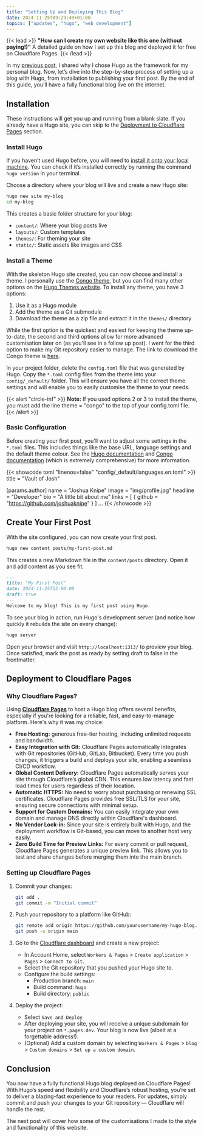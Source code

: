 ```yaml
---
title: "Setting Up and Deploying This Blog"
date: 2024-11-25T09:29:49+01:00
topics: ["updates", "hugo", "web development"]
---
```


{{< lead >}}
**"How can I create my own website like this one (without paying!)"** A detailed guide on how I set up this blog and deployed it for free on Cloudflare Pages.
{{< /lead >}}

In my [previous post](/blog/why-i-built-this-blog-with-hugo/), I shared why I chose Hugo as the framework for my personal blog. Now, let’s dive into the step-by-step process of setting up a blog with Hugo, from installation to publishing your first post. By the end of this guide, you’ll have a fully functional blog live on the internet.

## Installation

These instructions will get you up and running from a blank slate. If you already have a Hugo site, you can skip to the [Deployment to Cloudflare Pages](#deployment-to-cloudflare-pages) section.

### Install Hugo

If you haven’t used Hugo before, you will need to [install it onto your local machine](https://gohugo.io/getting-started/installing/). You can check if it’s installed correctly by running the command `hugo version` in your terminal.

Choose a directory where your blog will live and create a new Hugo site:
```bash
hugo new site my-blog
cd my-blog
```

This creates a basic folder structure for your blog:
- `content/`: Where your blog posts live
- `layouts/`: Custom templates
- `themes/`: For theming your site
- `static/`: Static assets like images and CSS

### Install a Theme

With the skeleton Hugo site created, you can now choose and install a theme. I personally use the [Congo theme](https://jpanther.github.io/congo/), but you can find many other options on the [Hugo Themes website](https://themes.gohugo.io/).
To install any theme, you have 3 options:
1. Use it as a Hugo module
2. Add the theme as a Git submodule
3. Download the theme as a zip file and extract it in the `themes/` directory

While the first option is the quickest and easiest for keeping the theme up-to-date, the second and third options allow for more advanced customisation later on (as you'll see in a follow up post). I went for the third option to make my Git repository easier to manage. The link to download the Congo theme is [here](https://github.com/jpanther/congo/releases/tag/v2.9.0).

In your project folder, delete the `config.toml` file that was generated by Hugo. Copy the `*.toml` config files from the theme into your `config/_default/` folder. This will ensure you have all the correct theme settings and will enable you to easily customise the theme to your needs.

{{< alert "circle-inf" >}}
**Note:** If you used options 2 or 3 to install the theme, you must add the line theme = "congo" to the top of your config.toml file.
{{< /alert >}}

### Basic Configuration

Before creating your first post, you'll want to adjust some settings in the `*.toml` files. This includes things like the base URL, language settings and the default theme colour. See the [Hugo documentation](https://gohugo.io/getting-started/configuration/) and [Congo documentation](https://jpanther.github.io/congo/docs/configuration/) (which is extremely comprehensive) for more information.

{{< showcode toml "linenos=false" "config/_default/languages.en.toml" >}}
title = "Vault of Josh"

[params.author]
  name = "Joshua Knipe"
  image = "img/profile.jpg"
  headline = "Developer"
  bio = "A little bit about me" 
  links = [
    { github = "https://github.com/joshuaknipe" }
]
...
{{< /showcode >}}

## Create Your First Post

With the site configured, you can now create your first post.
```bash
hugo new content posts/my-first-post.md
```

This creates a new Markdown file in the `content/posts` directory. Open it and add content as you see fit.

```markdown
---  
title: "My First Post"  
date: 2024-11-25T12:00:00  
draft: true  
---
Welcome to my blog! This is my first post using Hugo.
```

To see your blog in action, run Hugo's development server (and notice how quickly it rebuilds the site on every change):
```bash
hugo server  
```
Open your browser and visit `http://localhost:1313/` to preview your blog.
Once satisfied, mark the post as ready by setting draft to false in the frontmatter.


## Deployment to Cloudflare Pages

### Why Cloudflare Pages?

Using [**Cloudflare Pages**](https://pages.cloudflare.com/) to host a Hugo blog offers several benefits, especially if you're looking for a reliable, fast, and easy-to-manage platform. Here's why it was my choice:  
- **Free Hosting:** generous free-tier hosting, including unlimited requests and bandwidth.
- **Easy Integration with Git:** Cloudflare Pages automatically integrates with Git repositories (GitHub, GitLab, Bitbucket). Every time you push changes, it triggers a build and deploys your site, enabling a seamless CI/CD workflow.  
- **Global Content Delivery:** Cloudflare Pages automatically serves your site through Cloudflare’s global CDN. This ensures low latency and fast load times for users regardless of their location.
- **Automatic HTTPS:** No need to worry about purchasing or renewing SSL certificates. Cloudflare Pages provides free SSL/TLS for your site, ensuring secure connections with minimal setup.
- **Support for Custom Domains:** You can easily integrate your own domain and manage DNS directly within Cloudflare's dashboard.
- **No Vendor Lock-in:** Since your site is entirely built with Hugo, and the deployment workflow is Git-based, you can move to another host very easily.
- **Zero Build Time for Preview Links:** For every commit or pull request, Cloudflare Pages generates a unique preview link. This allows you to test and share changes before merging them into the main branch. 

### Setting up Cloudflare Pages

1. Commit your changes:  
   ```bash  
   git add .  
   git commit -m "Initial commit"  
   ```  

2. Push your repository to a platform like GitHub:  
   ```bash  
   git remote add origin https://github.com/yourusername/my-hugo-blog.git  
   git push -u origin main  
   ``` 

3. Go to the [Cloudflare dashboard](https://dash.cloudflare.com/) and create a new project:
   - In Account Home, select `Workers & Pages` > `Create application` > `Pages` > `Connect to Git`.
   - Select the Git repository that you pushed your Hugo site to.  
   - Configure the build settings:  
     - Production branch: `main`  
     - Build command: `hugo`
     - Build directory: `public`

4. Deploy the project:
    - Select `Save and Deploy`
    - After deploying your site, you will receive a unique subdomain for your project on `*.pages.dev`. Your blog is now live (albeit at a forgettable address!).
    - (Optional) Add a custom domain by selecting `Workers & Pages` > `blog` > `Custom domains` > `Set up a custom domain`.


## Conclusion

You now have a fully functional Hugo blog deployed on Cloudflare Pages! With Hugo’s speed and flexibility and Cloudflare’s robust hosting, you’re set to deliver a blazing-fast experience to your readers. For updates, simply commit and push your changes to your Git repository — Cloudflare will handle the rest.

The next post will cover how some of the customisations I made to the style and functionality of this website.